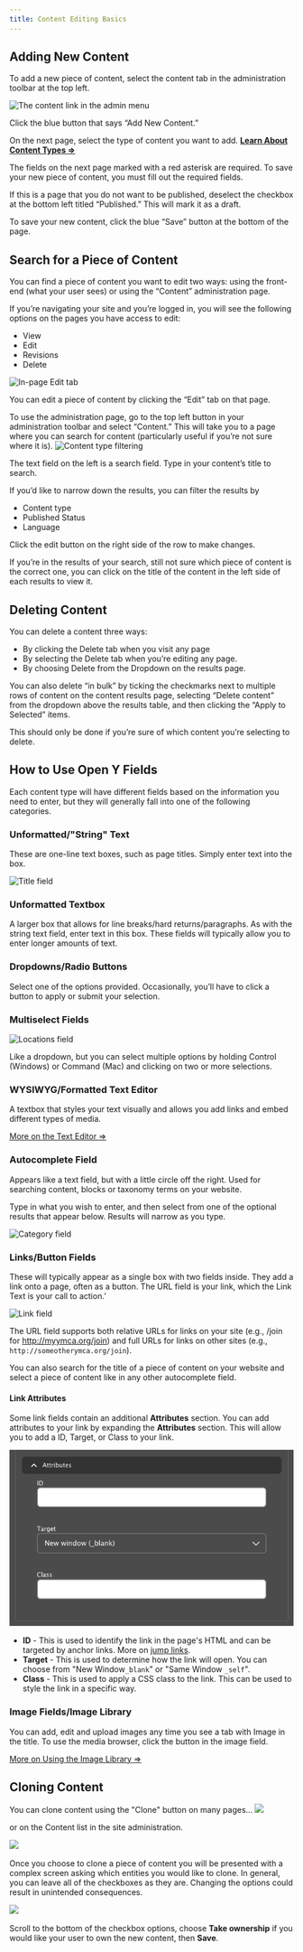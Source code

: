 ```yaml
---
title: Content Editing Basics
---
```


## Adding New Content
To add a new piece of content, select the content tab in the administration toolbar at the top left.

![The content link in the admin menu](./basics-content.png)

Click the blue button that says “Add New Content.”

On the next page, select the type of content you want to add. **[Learn About Content Types ⇒](../content-types/)**

The fields on the next page marked with a red asterisk are required. To save your new piece of content, you must fill out the required fields.

If this is a page that you do not want to be published, deselect the checkbox at the bottom left titled “Published.” This will mark it as a draft.

To save your new content, click the blue “Save” button at the bottom of the page.

## Search for a Piece of Content

You can find a piece of content you want to edit two ways: using the front-end (what your user sees) or using the “Content” administration page.

If you’re navigating your site and you’re logged in, you will see the following options on the pages you have access to edit:

* View
* Edit
* Revisions
* Delete

![In-page Edit tab](./basics-tabs.png)

You can edit a piece of content by clicking the “Edit” tab on that page.

To use the administration page, go to the top left button in your administration toolbar and select “Content.” This will take you to a page where you can search for content (particularly useful if you’re not sure where it is).
![Content type filtering](./basics-content-type.jpg)

The text field on the left is a search field. Type in your content’s title to search.

If you’d like to narrow down the results, you can filter the results by

* Content type
* Published Status
* Language

Click the edit button on the right side of the row to make changes.

If you’re in the results of your search, still not sure which piece of content is the correct one, you can click on the title of the content in the left side of each results to view it.

## Deleting Content

You can delete a content three ways:

* By clicking the Delete tab when you visit any page
* By selecting the Delete tab when you’re editing any page.
* By choosing Delete from the Dropdown on the results page.

You can also delete “in bulk” by ticking the checkmarks next to multiple rows of content on the content results page, selecting “Delete content” from the dropdown above the results table, and then clicking the “Apply to Selected” items.

This should only be done if you’re sure of which content you’re selecting to delete.

## How to Use Open Y Fields

Each content type will have different fields based on the information you need to enter, but they will generally fall into one of the following categories.

### Unformatted/"String" Text

These are one-line text boxes, such as page titles. Simply enter text into the box.

![Title field](./basics-title.png)

### Unformatted Textbox

A larger box that allows for line breaks/hard returns/paragraphs. As with the string text field, enter text in this box. These fields will typically allow you to enter longer amounts of text.

### Dropdowns/Radio Buttons

Select one of the options provided. Occasionally, you’ll have to click a button to apply or submit your selection.

### Multiselect Fields

![Locations field](./basics-location.png)

Like a dropdown, but you can select multiple options by holding Control (Windows) or Command (Mac) and clicking on two or more selections.

### WYSIWYG/Formatted Text Editor

A textbox that styles your text visually and allows you add links and embed different types of media.

[More on the Text Editor ⇒](../text-editor/)

### Autocomplete Field

Appears like a text field, but with a little circle off the right. Used for searching content, blocks or taxonomy terms on your website.

Type in what you wish to enter, and then select from one of the optional results that appear below. Results will narrow as you type.

![Category field](./basics-category.gif)

### Links/Button Fields

These will typically appear as a single box with two fields inside. They add a link onto a page, often as a button. The URL field is your link, which the Link Text is your call to action.’

![Link field](./basics-link.gif)

The URL field supports both relative URLs for links on your site (e.g., /join for http://myymca.org/join) and full URLs for links on other sites (e.g., `http://someotherymca.org/join`).

You can also search for the title of a piece of content on your website and select a piece of content like in any other autocomplete field.

#### Link Attributes

Some link fields contain an additional **Attributes** section. You can add attributes to your link by expanding the **Attributes** section. This will allow you to add a ID, Target, or Class to your link.

![A screenshot depicting the Attributes section with ID, Target, and Class fields.](basics-link-attributes.png)

- **ID** - This is used to identify the link in the page's HTML and can be targeted by anchor links. More on [jump links](https://sitesuserguide.stanford.edu/build/working-text-editor/create-links/jump-links-using-id-tags).
- **Target** - This is used to determine how the link will open. You can choose from "New Window`_blank`" or "Same Window `_self`".
- **Class** - This is used to apply a CSS class to the link. This can be used to style the link in a specific way.

### Image Fields/Image Library

You can add, edit and upload images any time you see a tab with Image in the title. To use the media browser, click the button in the image field.

[More on Using the Image Library ⇒](../text-editor/adding-images)

## Cloning Content

You can clone content using the "Clone" button on many pages... ![](./basics-clone-tabs.png)

or on the Content list in the site administration.

![](./basics-clone-content.png)

Once you choose to clone a piece of content you will be presented with a complex screen asking which entities you would like to clone. In general, you can leave all of the checkboxes as they are. Changing the options could result in unintended consequences.

![](./basics-clone-options.png)

Scroll to the bottom of the checkbox options, choose **Take ownership** if you would like your user to own the new content, then **Save**.
